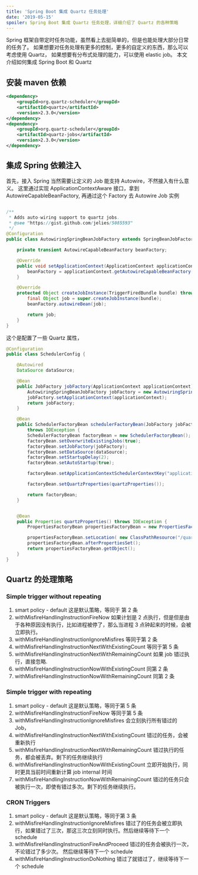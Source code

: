 ```yaml
---
title: 'Spring Boot 集成 Quartz 任务处理'
date: '2019-05-15'
spoiler: Spring Boot 集成 Quartz 任务处理，详细介绍了 Quartz 的各种策略
---
```



Spring 框架自带定时任务功能，虽然看上去挺简单的，但是也能处理大部分日常的任务了。 如果想要对任务处理有更多的控制，更多的自定义的东西，那么可以考虑使用 Quartz， 如果想要有分布式处理的能力，可以使用 elastic job。 本文介绍如何集成 Spring Boot 和 Quartz

## 安装 maven 依赖

```xml
<dependency>
    <groupId>org.quartz-scheduler</groupId>
    <artifactId>quartz</artifactId>
    <version>2.3.0</version>
</dependency>
<dependency>
    <groupId>org.quartz-scheduler</groupId>
    <artifactId>quartz-jobs</artifactId>
    <version>2.3.0</version>
</dependency>

```

## 集成 Spring 依赖注入

首先，接入 Spring 当然需要让定义的 Job 能支持 Autowire，不然接入有什么意义。 这里通过实现 ApplicationContextAware 接口，拿到 AutowireCapableBeanFactory, 再通过这个 Factory 去 Autowire Job 实例

```java

/**
 * Adds auto-wiring support to quartz jobs.
 * @see "https://gist.github.com/jelies/5085593"
 */
@Configuration
public class AutowiringSpringBeanJobFactory extends SpringBeanJobFactory implements ApplicationContextAware {

    private transient AutowireCapableBeanFactory beanFactory;

    @Override
    public void setApplicationContext(ApplicationContext applicationContext) throws BeansException {
        beanFactory = applicationContext.getAutowireCapableBeanFactory();
    }

    @Override
    protected Object createJobInstance(TriggerFiredBundle bundle) throws Exception {
        final Object job = super.createJobInstance(bundle);
        beanFactory.autowireBean(job);

        return job;
    }
}
```

这个是配置了一些 Quartz 属性，

```java
@Configuration
public class SchedulerConfig {

    @Autowired
    DataSource dataSource;

    @Bean
    public JobFactory jobFactory(ApplicationContext applicationContext) {
        AutowiringSpringBeanJobFactory jobFactory = new AutowiringSpringBeanJobFactory();
        jobFactory.setApplicationContext(applicationContext);
        return jobFactory;
    }

    @Bean
    public SchedulerFactoryBean schedulerFactoryBean(JobFactory jobFactory)
        throws IOException {
        SchedulerFactoryBean factoryBean = new SchedulerFactoryBean();
        factoryBean.setOverwriteExistingJobs(true);
        factoryBean.setJobFactory(jobFactory);
        factoryBean.setDataSource(dataSource);
        factoryBean.setStartupDelay(2);
        factoryBean.setAutoStartup(true);

        factoryBean.setApplicationContextSchedulerContextKey("applicationContext");

        factoryBean.setQuartzProperties(quartzProperties());

        return factoryBean;
    }


    @Bean
    public Properties quartzProperties() throws IOException {
        PropertiesFactoryBean propertiesFactoryBean = new PropertiesFactoryBean();

        propertiesFactoryBean.setLocation( new ClassPathResource("/quartz.properties"));
        propertiesFactoryBean.afterPropertiesSet();
        return propertiesFactoryBean.getObject();
    }
}

```

## Quartz 的处理策略

### Simple trigger without repeating

1. smart policy - default
   这是默认策略，等同于 第 2 条
2. withMisfireHandlingInstructionFireNow
   如果计划是 2 点执行，但是但是由于各种原因没有执行，比如进程被停了，那么当进程 3 点钟起来的时候，会被立即执行。
3. withMisfireHandlingInstructionIgnoreMisfires
   等同于第 2 条
4. withMisfireHandlingInstructionNextWithExistingCount
   等同于第 5 条
5. withMisfireHandlingInstructionNextWithRemainingCount
   如果 job 错过执行，直接忽略.
6. withMisfireHandlingInstructionNowWithExistingCount
   同第 2 条
7. withMisfireHandlingInstructionNowWithRemainingCount
   同第 2 条

### Simple trigger with repeating

1. smart policy - default
   这是默认策略，等同于第 5 条
2. withMisfireHandlingInstructionFireNow
   等同于第 5 条
3. withMisfireHandlingInstructionIgnoreMisfires
   会立刻执行所有错过的 Job，
4. withMisfireHandlingInstructionNextWithExistingCount
   错过的任务，会被重新执行
5. withMisfireHandlingInstructionNextWithRemainingCount
   错过执行的任务，都会被丢弃。剩下的任务继续执行
6. withMisfireHandlingInstructionNowWithExistingCount
   立即开始执行，同时更具当前时间重新计算 job internal 时间
7. withMisfireHandlingInstructionNowWithRemainingCount
   错过的任务只会被执行一次，即使有错过多次。剩下的任务继续执行。

### CRON Triggers

1. smart policy - default
   这是默认策略，等同于第 3 条
2. withMisfireHandlingInstructionIgnoreMisfires
   错过了的任务会被立即执行，如果错过了三次，那这三次立刻同时执行。然后继续等待下一个 schedule
3. withMisfireHandlingInstructionFireAndProceed
   错过的任务会被执行一次，不论错过了多少次。 然后继续等待下一个 schedule
4. withMisfireHandlingInstructionDoNothing
   错过了就错过了，继续等待下一个 schedule